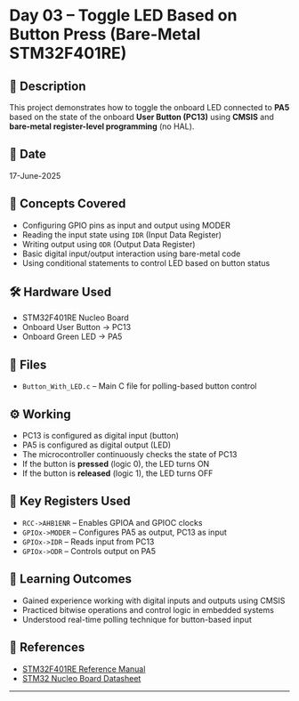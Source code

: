 # Day 03 – Toggle LED Based on Button Press (Bare-Metal STM32F401RE)

## 🔧 Description
This project demonstrates how to toggle the onboard LED connected to **PA5** based on the state of the onboard **User Button (PC13)** using **CMSIS** and **bare-metal register-level programming** (no HAL).

## 📅 Date
17-June-2025

## 🧠 Concepts Covered
- Configuring GPIO pins as input and output using MODER
- Reading the input state using `IDR` (Input Data Register)
- Writing output using `ODR` (Output Data Register)
- Basic digital input/output interaction using bare-metal code
- Using conditional statements to control LED based on button status

## 🛠️ Hardware Used
- STM32F401RE Nucleo Board  
- Onboard User Button → PC13  
- Onboard Green LED → PA5

## 📂 Files
- `Button_With_LED.c` – Main C file for polling-based button control

## ⚙️ Working
- PC13 is configured as digital input (button)
- PA5 is configured as digital output (LED)
- The microcontroller continuously checks the state of PC13
- If the button is **pressed** (logic 0), the LED turns ON
- If the button is **released** (logic 1), the LED turns OFF

## 📌 Key Registers Used
- `RCC->AHB1ENR` – Enables GPIOA and GPIOC clocks  
- `GPIOx->MODER` – Configures PA5 as output, PC13 as input  
- `GPIOx->IDR` – Reads input from PC13  
- `GPIOx->ODR` – Controls output on PA5

## 🧠 Learning Outcomes
- Gained experience working with digital inputs and outputs using CMSIS
- Practiced bitwise operations and control logic in embedded systems
- Understood real-time polling technique for button-based input

## 🔗 References
- [STM32F401RE Reference Manual](https://www.st.com/resource/en/reference_manual/dm00096844.pdf)
- [STM32 Nucleo Board Datasheet](https://www.st.com/en/evaluation-tools/nucleo-f401re.html)

---

